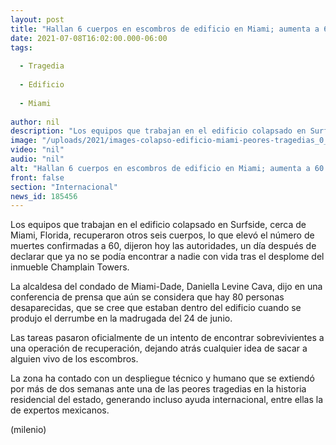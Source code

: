 ```yaml
---
layout: post
title: "Hallan 6 cuerpos en escombros de edificio en Miami; aumenta a 60 los muertos en EU."
date: 2021-07-08T16:02:00.000-06:00
tags:
  
  - Tragedia
  
  - Edificio
  
  - Miami
  
author: nil
description: "Los equipos que trabajan en el edificio colapsado en Surfside, cerca de Miami, Florida, recuperaron otros seis cuerpos, lo que elevó el número de muertes confirmadas a 60."
image: "/uploads/2021/images-colapso-edificio-miami-peores-tragedias_0_22_1024_638.jpg"
video: "nil"
audio: "nil"
alt: "Hallan 6 cuerpos en escombros de edificio en Miami; aumenta a 60 los muertos en EU."
front: false
section: "Internacional"
news_id: 185456
---
```


Los equipos que trabajan en el edificio colapsado en Surfside, cerca de Miami, Florida, recuperaron otros seis cuerpos, lo que elevó el número de muertes confirmadas a 60, dijeron hoy las autoridades, un día después de declarar que ya no se podía encontrar a nadie con vida tras el desplome del inmueble Champlain Towers. 

La alcaldesa del condado de Miami-Dade, Daniella Levine Cava, dijo en una conferencia de prensa que aún se considera que hay 80 personas desaparecidas, que se cree que estaban dentro del edificio cuando se produjo el derrumbe en la madrugada del 24 de junio.

Las tareas pasaron oficialmente de un intento de encontrar sobrevivientes a una operación de recuperación, dejando atrás cualquier idea de sacar a alguien vivo de los escombros. 

La zona ha contado con un despliegue técnico y humano que se extiendó por más de dos semanas ante una de las peores tragedias en la historia residencial del estado, generando incluso ayuda internacional, entre ellas la de expertos mexicanos. 

(milenio) 